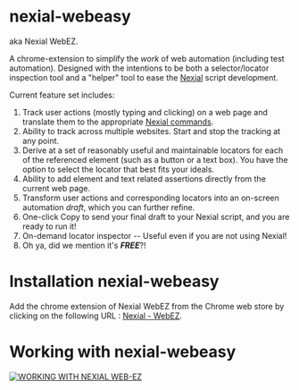 # nexial-webeasy

aka Nexial WebEZ.

A chrome-extension to simplify the _work_ of web automation (including test automation). Designed with the intentions to
be both a selector/locator inspection tool and a "helper" tool to ease the
[Nexial](https://nexiality.github.io/documentation/) script development.

Current feature set includes:

1. Track user actions (mostly typing and clicking) on a web page and translate them to the appropriate
   [Nexial commands](https://nexiality.github.io/documentation/commands/web/).
2. Ability to track across multiple websites. Start and stop the tracking at any point.
3. Derive at a set of reasonably useful and maintainable locators for each of the referenced element (such as a button
   or a text box). You have the option to select the locator that best fits your ideals.
4. Ability to add element and text related assertions directly from the current web page.
5. Transform user actions and corresponding locators into an on-screen automation _draft_, which you can further refine.
6. One-click Copy to send your final draft to your Nexial script, and you are ready to run it!
7. On-demand locator inspector -- Useful even if you are not using Nexial!
8. Oh ya, did we mention it's _**FREE**_?!

# Installation nexial-webeasy

Add the chrome extension of Nexial WebEZ from the Chrome web store by clicking on the following URL : [Nexial - WebEZ](https://chrome.google.com/webstore/detail/nexial-webez/ncngjmjcpjonbilhgolpdloabaemdngk).


# Working with nexial-webeasy

[![WORKING WITH NEXIAL WEB-EZ](http://img.youtube.com/vi/vI7RcMbF95s/0.jpg)](https://youtu.be/vI7RcMbF95s) 
